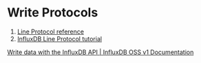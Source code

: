 # Write Protocols

1. [Line Protocol reference](https://docs.influxdata.com/influxdb/v1.7/write_protocols/line_protocol_reference/)
2. [InfluxDB Line Protocol tutorial](https://docs.influxdata.com/influxdb/v1.7/write_protocols/line_protocol_tutorial/)

[Write data with the InfluxDB API | InfluxDB OSS v1 Documentation](https://docs.influxdata.com/influxdb/v1/guides/write_data/)
